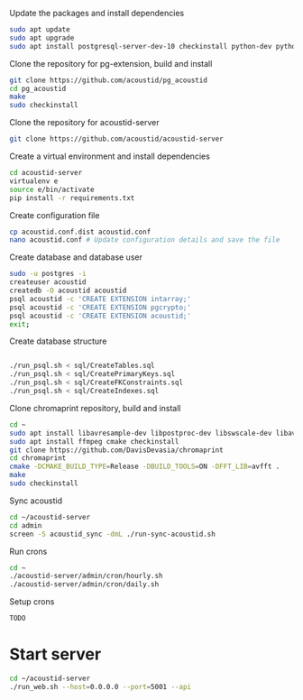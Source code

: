 Update the packages and install dependencies
```bash
sudo apt update
sudo apt upgrade
sudo apt install postgresql-server-dev-10 checkinstall python-dev python-virtualenv
```

Clone the repository for pg-extension, build and install
```bash
git clone https://github.com/acoustid/pg_acoustid
cd pg_acoustid
make
sudo checkinstall
```

Clone the repository for acoustid-server
```bash
git clone https://github.com/acoustid/acoustid-server
```

Create a virtual environment and install dependencies
```bash
cd acoustid-server
virtualenv e
source e/bin/activate
pip install -r requirements.txt
```

Create configuration file
```bash
cp acoustid.conf.dist acoustid.conf
nano acoustid.conf # Update configuration details and save the file
```

Create database and database user
```bash
sudo -u postgres -i
createuser acoustid
createdb -O acoustid acoustid
psql acoustid -c 'CREATE EXTENSION intarray;'
psql acoustid -c 'CREATE EXTENSION pgcrypto;'
psql acoustid -c 'CREATE EXTENSION acoustid;'
exit;
```

Create database structure
```bash

./run_psql.sh < sql/CreateTables.sql
./run_psql.sh < sql/CreatePrimaryKeys.sql
./run_psql.sh < sql/CreateFKConstraints.sql
./run_psql.sh < sql/CreateIndexes.sql
```

Clone chromaprint repository, build and install
```bash
cd ~
sudo apt install libavresample-dev libpostproc-dev libswscale-dev libavformat-dev libavfilter-dev libavdevice-dev libavcodec-dev libswresample-dev
sudo apt install ffmpeg cmake checkinstall
git clone https://github.com/DavisDevasia/chromaprint
cd chromaprint
cmake -DCMAKE_BUILD_TYPE=Release -DBUILD_TOOLS=ON -DFFT_LIB=avfft .
make
sudo checkinstall
```

Sync acoustid
```bash
cd ~/acoustid-server
cd admin
screen -S acoustid_sync -dmL ./run-sync-acoustid.sh
```


Run crons
```bash
cd ~
./acoustid-server/admin/cron/hourly.sh
./acoustid-server/admin/cron/daily.sh
```

Setup crons
```bash
TODO
```

# Start server
```bash
cd ~/acoustid-server
./run_web.sh --host=0.0.0.0 --port=5001 --api
```
